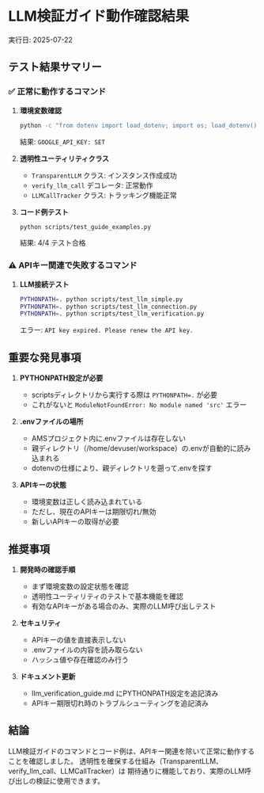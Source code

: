 # LLM検証ガイド動作確認結果

実行日: 2025-07-22

## テスト結果サマリー

### ✅ 正常に動作するコマンド

1. **環境変数確認**
   ```bash
   python -c "from dotenv import load_dotenv; import os; load_dotenv(); print('GOOGLE_API_KEY:', 'SET' if os.getenv('GOOGLE_API_KEY') else 'NOT SET')"
   ```
   結果: `GOOGLE_API_KEY: SET`

2. **透明性ユーティリティクラス**
   - `TransparentLLM` クラス: インスタンス作成成功
   - `verify_llm_call` デコレータ: 正常動作
   - `LLMCallTracker` クラス: トラッキング機能正常

3. **コード例テスト**
   ```bash
   python scripts/test_guide_examples.py
   ```
   結果: 4/4 テスト合格

### ⚠️ APIキー関連で失敗するコマンド

1. **LLM接続テスト**
   ```bash
   PYTHONPATH=. python scripts/test_llm_simple.py
   PYTHONPATH=. python scripts/test_llm_connection.py
   PYTHONPATH=. python scripts/test_llm_verification.py
   ```
   エラー: `API key expired. Please renew the API key.`

## 重要な発見事項

1. **PYTHONPATH設定が必要**
   - scriptsディレクトリから実行する際は `PYTHONPATH=.` が必要
   - これがないと `ModuleNotFoundError: No module named 'src'` エラー

2. **.envファイルの場所**
   - AMSプロジェクト内に.envファイルは存在しない
   - 親ディレクトリ（/home/devuser/workspace）の.envが自動的に読み込まれる
   - dotenvの仕様により、親ディレクトリを遡って.envを探す

3. **APIキーの状態**
   - 環境変数は正しく読み込まれている
   - ただし、現在のAPIキーは期限切れ/無効
   - 新しいAPIキーの取得が必要

## 推奨事項

1. **開発時の確認手順**
   - まず環境変数の設定状態を確認
   - 透明性ユーティリティのテストで基本機能を確認
   - 有効なAPIキーがある場合のみ、実際のLLM呼び出しテスト

2. **セキュリティ**
   - APIキーの値を直接表示しない
   - .envファイルの内容を読み取らない
   - ハッシュ値や存在確認のみ行う

3. **ドキュメント更新**
   - llm_verification_guide.md にPYTHONPATH設定を追記済み
   - APIキー期限切れ時のトラブルシューティングを追記済み

## 結論

LLM検証ガイドのコマンドとコード例は、APIキー関連を除いて正常に動作することを確認しました。
透明性を確保する仕組み（TransparentLLM、verify_llm_call、LLMCallTracker）は
期待通りに機能しており、実際のLLM呼び出しの検証に使用できます。